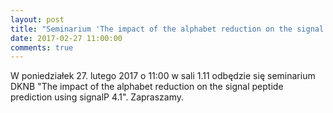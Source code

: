 ```yaml
---
layout: post
title: "Seminarium 'The impact of the alphabet reduction on the signal peptide prediction using signalP 4.1'"
date: 2017-02-27 11:00:00
comments: true
---
```


W poniedziałek 27. lutego 2017 o 11:00 w sali 1.11 odbędzie się seminarium DKNB "The impact of the alphabet reduction on the signal peptide prediction using signalP 4.1". Zapraszamy.
